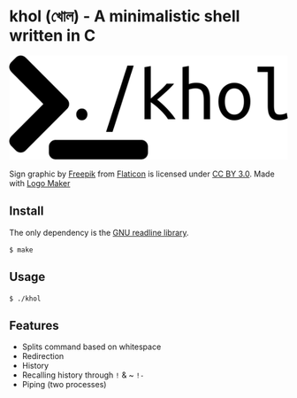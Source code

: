 # khol (খোল) - A minimalistic shell written in C

<p align="center">
  <img src="assets/logo.png"/>
</p>
Sign graphic by <a href="http://www.flaticon.com/authors/freepik">Freepik</a> from <a href="http://www.flaticon.com/">Flaticon</a> is licensed under <a href="http://creativecommons.org/licenses/by/3.0/" title="Creative Commons BY 3.0">CC BY 3.0</a>. Made with <a href="http://logomakr.com" title="Logo Maker">Logo Maker</a>


## Install

The only dependency is the [GNU readline library](https://cnswww.cns.cwru.edu/php/chet/readline/rltop.html).

```
$ make
```

## Usage

```
$ ./khol
```

## Features

- Splits command based on whitespace
- Redirection
- History
- Recalling history through `!` & ~ `!-`
- Piping (two processes)
